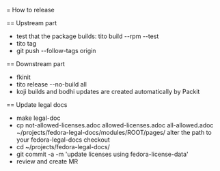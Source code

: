 = How to release

== Upstream part

 * test that the package builds:
   tito build --rpm --test
 * tito tag
 * git push --follow-tags origin

== Downstream part

 * fkinit
 * tito release --no-build all
 * koji builds and bodhi updates are created automatically by Packit

== Update legal docs

 * make legal-doc
 * cp not-allowed-licenses.adoc allowed-licenses.adoc all-allowed.adoc ~/projects/fedora-legal-docs/modules/ROOT/pages/
   alter the path to your fedora-legal-docs checkout
 * cd ~/projects/fedora-legal-docs/
 * git commit -a -m 'update licenses using fedora-license-data'
 * review and create MR
